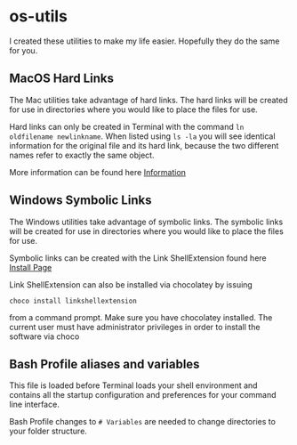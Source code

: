 # os-utils
I created these utilities to make my life easier. Hopefully they do the same for you.

## MacOS Hard Links
The Mac utilities take advantage of hard links. The hard links will be created for use in directories where you would like to place the files for use.

Hard links can only be created in Terminal with the command `ln oldfilename newlinkname`. 
When listed using `ls -la` you will see identical information for the original file and its hard link, because the two different names refer to exactly the same object.

More information can be found here [Information](https://eclecticlight.co/2019/01/05/aliases-hard-links-symlinks-and-copies-in-mojaves-apfs/)

## Windows Symbolic Links
The Windows utilities take advantage of symbolic links. The symbolic links will be created for use in directories where you would like to place the files for use.

Symbolic links can be created with the Link ShellExtension found here [Install Page](https://schinagl.priv.at/nt/hardlinkshellext/linkshellextension.html)

Link ShellExtension can also be installed via chocolatey by issuing

`choco install linkshellextension`

from a command prompt. Make sure you have chocolatey installed. The current user must have administrator privileges in order to install the software via choco


## Bash Profile aliases and variables
This file is loaded before Terminal loads your shell environment and contains all the startup configuration and preferences for your command line interface.

Bash Profile changes to `# Variables` are needed to change directories to your folder structure.

